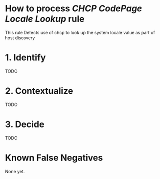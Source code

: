 # How to process *CHCP CodePage Locale Lookup* rule
This rule Detects use of chcp to look up the system locale value as part of host discovery

# 1. Identify
TODO

# 2. Contextualize
TODO

# 3. Decide
TODO

# Known False Negatives
None yet.
